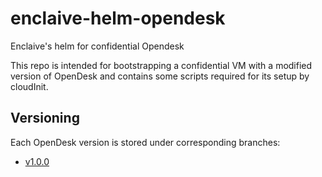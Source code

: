# enclaive-helm-opendesk
Enclaive's helm for confidential Opendesk

This repo is intended for bootstrapping a confidential VM with a modified version of OpenDesk and contains some scripts required for its setup by cloudInit.

## Versioning
Each OpenDesk version is stored under corresponding branches:
- [v1.0.0](/tree/v1.0.0)

